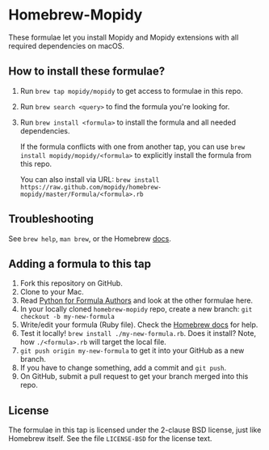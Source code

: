 # Homebrew-Mopidy

These formulae let you install Mopidy and Mopidy extensions with all
required dependencies on macOS.

## How to install these formulae?

1. Run `brew tap mopidy/mopidy` to get access to formulae in this repo.

2. Run `brew search <query>` to find the formula you're looking for.

2. Run `brew install <formula>` to install the formula and all needed
   dependencies.

   If the formula conflicts with one from another tap, you can use `brew
   install mopidy/mopidy/<formula>` to explicitly install the formula from this
   repo.

   You can also install via URL: `brew install
   https://raw.github.com/mopidy/homebrew-mopidy/master/Formula/<formula>.rb`

## Troubleshooting

See `brew help`, `man brew`, or the Homebrew [docs](https://docs.brew.sh).

## Adding a formula to this tap

1. Fork this repository on GitHub.
2. Clone to your Mac.
3. Read [Python for Formula
   Authors](https://docs.brew.sh/Python-for-Formula-Authors) and look at the
   other formulae here.
4. In your locally cloned `homebrew-mopidy` repo, create a new branch: `git
   checkout -b my-new-formula`
5. Write/edit your formula (Ruby file). Check the [Homebrew
   docs](https://docs.brew.sh) for help.
6. Test it locally! `brew install ./my-new-formula.rb`. Does it install? Note,
   how `./<formula>.rb` will target the local file.
7. `git push origin my-new-formula` to get it into your GitHub as a
   new branch.
8. If you have to change something, add a commit and `git push`.
9. On GitHub, submit a pull request to get your branch merged into this repo.

License
-------

The formulae in this tap is licensed under the 2-clause BSD license, just like
Homebrew itself. See the file `LICENSE-BSD` for the license text.
